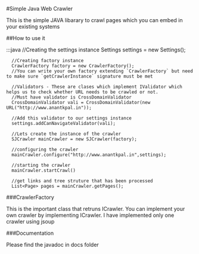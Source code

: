 #Simple Java Web Crawler

This is the simple JAVA libarary to crawl pages which you can embed in your existing systems


##How to use it

  :::java
      //Creating the settings instance
      Settings settings = new Settings();

      //Creating factory instance
      CrawlerFactory factory = new CrawlerFactory();
      //You can write your own factory extending `CrawlerFactory` but need to make sure `getCrawlerInstance` signature must be met

      //Validators - These are clases which implement IValidator which helps us to check whether URL needs to be crawled or not.
      //Must have validator is CrossDomainValidator
      CrossDomainValidator vali = CrossDomainValidator(new URL("http://www.anantkpal.in"));

      //Add this validator to our settings instance
      settings.addCanNavigateValidator(vali);

      //Lets create the instance of the crawler
      SJCrawler mainCrawler = new SJCrawler(factory);

      //configuring the crawler
      mainCrawler.configure("http://www.anantkpal.in",settings);

      //starting the crawler
      mainCrawler.startCrawl()

      //get links and tree struture that has been processed
      List<Page> pages = mainCrawler.getPages();


###CrawlerFactory

This is the important class that retruns  ICrawler. You can implement your own crawler by implementing  ICrawler. I have implemented only one crawler using jsoup

###Documentation

Please find the javadoc in docs folder
